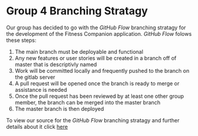 # Group 4 Branching Stratagy
Our group has decided to go with the *GitHub Flow* branching stratagy for the development of the Fitness Companion application. *GitHub Flow* folows these steps:

1. The main branch must be deployable and functional
2. Any new features or user stories will be created in a branch off of master that is descriptivly named
3. Work will be committed locally and frequently pushed to the branch on the gitlab server
4. A pull request will be opened once the branch is ready to merge or assistance is needed 
5. Once the pull request has been reviewed by at least one other group member, the branch can be merged into the master branch
6. The master branch is then deployed

To view our source for the *GitHub Flow* branching stratagy and further details about it click [here](http://scottchacon.com/2011/08/31/github-flow.html)